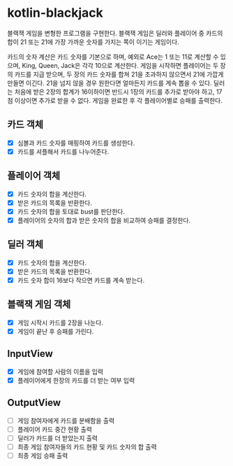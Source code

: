 # kotlin-blackjack

블랙잭 게임을 변형한 프로그램을 구현한다. 블랙잭 게임은 딜러와 플레이어 중 카드의 합이 21 또는 21에 가장 가까운 숫자를 가지는 쪽이 이기는 게임이다.

카드의 숫자 계산은 카드 숫자를 기본으로 하며, 예외로 Ace는 1 또는 11로 계산할 수 있으며, King, Queen, Jack은 각각 10으로 계산한다.
게임을 시작하면 플레이어는 두 장의 카드를 지급 받으며, 두 장의 카드 숫자를 합쳐 21을 초과하지 않으면서 21에 가깝게 만들면 이긴다. 21을 넘지 않을 경우 원한다면 얼마든지 카드를 계속 뽑을 수 있다.
딜러는 처음에 받은 2장의 합계가 16이하이면 반드시 1장의 카드를 추가로 받아야 하고, 17점 이상이면 추가로 받을 수 없다.
게임을 완료한 후 각 플레이어별로 승패를 출력한다.

## 카드 객체
- [x] 심볼과 카드 숫자를 매핑하여 카드를 생성한다.
- [x] 카드를 셔플해서 카드를 나누어준다.

## 플레이어 객체
- [x] 카드 숫자의 합을 계산한다.
- [x] 받은 카드의 목록을 반환한다.
- [x] 카드 숫자의 합을 토대로 bust를 판단한다.
- [x] 플레이어의 숫자의 합과 받은 숫자의 합을 비교하여 승패를 결정한다.

## 딜러 객체
- [x] 카드 숫자의 합을 계산한다.
- [x] 받은 카드의 목록을 반환한다.
- [x] 카드 숫자 합이 16보다 작으면 카드를 계속 받는다.

## 블랙잭 게임 객체
- [x] 게임 시작시 카드를 2장을 나눈다.
- [x] 게임이 끝난 후 승패를 가린다.

## InputView
- [x] 게임에 참여할 사람의 이름을 입력
- [x] 플레이어에게 한장의 카드를 더 받는 여부 입력

## OutputView
- [ ] 게임 참여자에게 카드를 분배함을 출력
- [ ] 플레이어 카드 중간 현황 출력
- [ ] 딜러가 카드를 더 받았는지 출력
- [ ] 최종 게임 참여자들의 카드 현황 및 카드 숫자의 합 출력
- [ ] 최종 게임 승패 출력